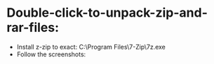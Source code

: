 # Double-click-to-unpack-zip-and-rar-files:

* Install z-zip to exact: C:\Program Files\7-Zip\7z.exe
* Follow the screenshots:


